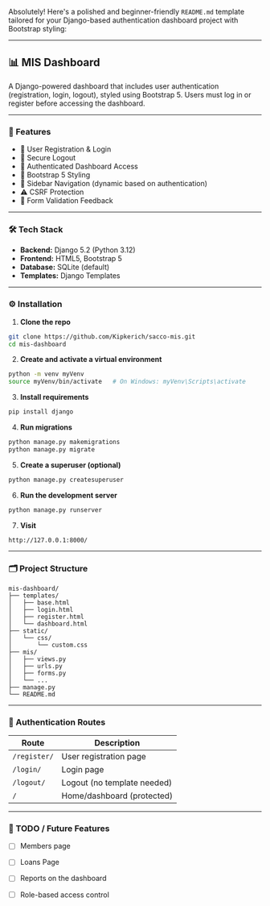 Absolutely! Here's a polished and beginner-friendly `README.md` template tailored for your Django-based authentication dashboard project with Bootstrap styling:

---

## 📊 MIS Dashboard

A Django-powered dashboard that includes user authentication (registration, login, logout), styled using Bootstrap 5. Users must log in or register before accessing the dashboard.

---

### 🚀 Features

- 🔐 User Registration & Login
- 🚪 Secure Logout
- 🧑 Authenticated Dashboard Access
- 🎨 Bootstrap 5 Styling
- 🧭 Sidebar Navigation (dynamic based on authentication)
- ⚠️ CSRF Protection
- 📝 Form Validation Feedback

---

### 🛠 Tech Stack

- **Backend:** Django 5.2 (Python 3.12)
- **Frontend:** HTML5, Bootstrap 5
- **Database:** SQLite (default)
- **Templates:** Django Templates

---

### ⚙️ Installation

1. **Clone the repo**

```bash
git clone https://github.com/Kipkerich/sacco-mis.git
cd mis-dashboard
```

2. **Create and activate a virtual environment**

```bash
python -m venv myVenv
source myVenv/bin/activate   # On Windows: myVenv\Scripts\activate
```

3. **Install requirements**

```bash
pip install django
```

4. **Run migrations**

```bash
python manage.py makemigrations
python manage.py migrate
```

5. **Create a superuser (optional)**

```bash
python manage.py createsuperuser
```

6. **Run the development server**

```bash
python manage.py runserver
```

7. **Visit**

```bash
http://127.0.0.1:8000/
```

---

### 🗂️ Project Structure

```
mis-dashboard/
├── templates/
│   ├── base.html
│   ├── login.html
│   ├── register.html
│   └── dashboard.html
├── static/
│   └── css/
│       └── custom.css
├── mis/
│   ├── views.py
│   ├── urls.py
│   ├── forms.py
│   └── ...
├── manage.py
└── README.md
```

---

### 🧪 Authentication Routes

| Route         | Description                |
|---------------|----------------------------|
| `/register/`  | User registration page     |
| `/login/`     | Login page                 |
| `/logout/`    | Logout (no template needed)|
| `/`           | Home/dashboard (protected) |

---

### 📌 TODO / Future Features

- [ ] Members page
- [ ] Loans Page
- [ ] Reports on the dashboard
- [ ] Role-based access control


